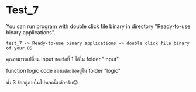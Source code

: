 # Test_7

You can run program with double click file binary in directory "Ready-to-use binary applications".

```
test_7 -> Ready-to-use binary applications -> double click file binary of your OS

```
คุณสามารถเปลี่ยน input ของข้อที่ 1 ได้ใน folder "input"

function logic code ของเเต่ละข้ออยู่ใน folder "logic"

ทั้ง 3 ข้ออยู่ภายในโปรเจคนี้เเล้วครับ😊
